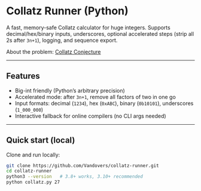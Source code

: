 # Collatz Runner (Python)

A fast, memory-safe Collatz calculator for huge integers.
Supports decimal/hex/binary inputs, underscores, optional accelerated steps (strip all 2s after `3n+1`), logging, and sequence export.

About the problem: [Collatz Conjecture](https://handwiki.org/wiki/Collatz_conjecture)

---

## Features
- Big-int friendly (Python’s arbitrary precision)
- Accelerated mode: after `3n+1`, remove all factors of two in one go
- Input formats: decimal (`1234`), hex (`0xABC`), binary (`0b10101`), underscores (`1_000_000`)
- Interactive fallback for online compilers (no CLI args needed)

---

## Quick start (local)

Clone and run locally:

```bash
git clone https://github.com/Vandovers/collatz-runner.git
cd collatz-runner
python3 --version   # 3.8+ works, 3.10+ recommended
python collatz.py 27
